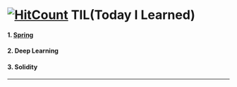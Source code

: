 [![HitCount](http://hits.dwyl.io/jeeu-dev/TIL.svg)](http://hits.dwyl.io/jeeu-dev/TIL)
TIL(Today I Learned)
====================

#### 1. [Spring](https://github.com/jeeu-dev/TIL/tree/master/Spring)
#### 2. Deep Learning
#### 3. Solidity
-------
